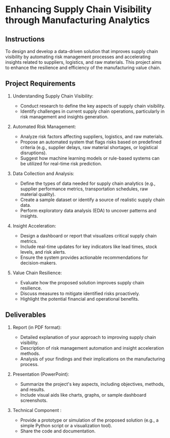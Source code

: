 # Enhancing Supply Chain Visibility through Manufacturing Analytics

## Instructions

To design and develop a data-driven solution that improves supply chain visibility by automating risk management processes and accelerating insights related to suppliers, logistics, and raw materials. This project aims to enhance the resilience and efficiency of the manufacturing value chain.

## Project Requirements

1. Understanding Supply Chain Visibility:
    - Conduct research to define the key aspects of supply chain visibility.
    - Identify challenges in current supply chain operations, particularly in risk management and insights generation.

2. Automated Risk Management:
    - Analyze risk factors affecting suppliers, logistics, and raw materials.
    - Propose an automated system that flags risks based on predefined criteria (e.g., supplier delays, raw material shortages, or logistical disruptions).
    - Suggest how machine learning models or rule-based systems can be utilized for real-time risk prediction.

3. Data Collection and Analysis:
    - Define the types of data needed for supply chain analytics (e.g., supplier performance metrics, transportation schedules, raw material quality).
    - Create a sample dataset or identify a source of realistic supply chain data.
    - Perform exploratory data analysis (EDA) to uncover patterns and insights.

4. Insight Acceleration:
    - Design a dashboard or report that visualizes critical supply chain metrics.
    - Include real-time updates for key indicators like lead times, stock levels, and risk alerts.
    - Ensure the system provides actionable recommendations for decision-makers.

5. Value Chain Resilience:
    - Evaluate how the proposed solution improves supply chain resilience.
    - Discuss measures to mitigate identified risks proactively.
    - Highlight the potential financial and operational benefits.

## Deliverables

1. Report (in PDF format):
    - Detailed explanation of your approach to improving supply chain visibility.
    - Description of risk management automation and insight acceleration methods.
    - Analysis of your findings and their implications on the manufacturing process.

2. Presentation (PowerPoint):
    - Summarize the project's key aspects, including objectives, methods, and results.
    - Include visual aids like charts, graphs, or sample dashboard screenshots.

3. Technical Component :
    - Provide a prototype or simulation of the proposed solution (e.g., a simple Python script or a visualization tool).
    - Share the code and documentation.

